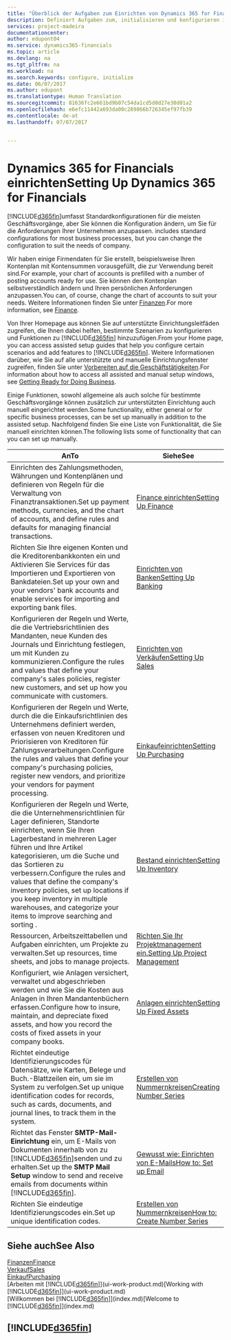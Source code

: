 ```yaml
---
title: "Überblick der Aufgaben zum Einrichten von Dynamics 365 for Financials | Microsoft Docs"
description: Definiert Aufgaben zum, initialisieren und konfigurieren in Dynamics 365 for Financials, um Ihren Anforderungen zu entsprechen.
services: project-madeira
documentationcenter: 
author: edupont04
ms.service: dynamics365-financials
ms.topic: article
ms.devlang: na
ms.tgt_pltfrm: na
ms.workload: na
ms.search.keywords: configure, initialize
ms.date: 06/07/2017
ms.author: edupont
ms.translationtype: Human Translation
ms.sourcegitcommit: 81636fc2e661bd9b07c54da1cd5d0d27e30d01a2
ms.openlocfilehash: e6efc11442a693da00c289866b726345ef97fb39
ms.contentlocale: de-at
ms.lasthandoff: 07/07/2017


---
```

# <a name="setting-up-dynamics-365-for-financials"></a><span data-ttu-id="26e80-103">Dynamics 365 for Financials einrichten</span><span class="sxs-lookup"><span data-stu-id="26e80-103">Setting Up Dynamics 365 for Financials</span></span>
[!INCLUDE[d365fin](includes/d365fin_md.md)]<span data-ttu-id="26e80-104">umfasst Standardkonfigurationen für die meisten Geschäftsvorgänge, aber Sie können die Konfiguration ändern, um Sie für die Anforderungen Ihrer Unternehmen anzupassen.</span><span class="sxs-lookup"><span data-stu-id="26e80-104"> includes standard configurations for most business processes, but you can change the configuration to suit the needs of company.</span></span>

<span data-ttu-id="26e80-105">Wir haben einige Firmendaten für Sie erstellt, beispielsweise Ihren Kontenplan mit Kontensummen vorausgefüllt, die zur Verwendung bereit sind.</span><span class="sxs-lookup"><span data-stu-id="26e80-105">For example, your chart of accounts is prefilled with a number of posting accounts ready for use.</span></span> <span data-ttu-id="26e80-106">Sie können den Kontenplan selbstverständlich ändern und Ihren persönlichen Anforderungen anzupassen.</span><span class="sxs-lookup"><span data-stu-id="26e80-106">You can, of course, change the chart of accounts to suit your needs.</span></span> <span data-ttu-id="26e80-107">Weitere Informationen finden Sie unter [Finanzen](finance.md).</span><span class="sxs-lookup"><span data-stu-id="26e80-107">For more information, see [Finance](finance.md).</span></span>

<span data-ttu-id="26e80-108">Von Ihrer Homepage aus können Sie auf unterstützte Einrichtungsleitfäden zugreifen, die Ihnen dabei helfen, bestimmte Szenarien zu konfigurieren und Funktionen zu [!INCLUDE[d365fin](includes/d365fin_md.md)] hinzuzufügen.</span><span class="sxs-lookup"><span data-stu-id="26e80-108">From your Home page, you can access assisted setup guides that help you configure certain scenarios and add features to [!INCLUDE[d365fin](includes/d365fin_md.md)].</span></span> <span data-ttu-id="26e80-109">Weitere Informationen darüber, wie Sie auf alle unterstützte und manuelle Einrichtungsfenster zugreifen, finden Sie unter [Vorbereiten auf die Geschäftstätigkeiten](ui-get-ready-business.md).</span><span class="sxs-lookup"><span data-stu-id="26e80-109">For information about how to access all assisted and manual setup windows, see [Getting Ready for Doing Business](ui-get-ready-business.md).</span></span>

<span data-ttu-id="26e80-110">Einige Funktionen, sowohl allgemeine als auch solche für bestimmte Geschäftsvorgänge können zusätzlich zur unterstützten Einrichtung auch manuell eingerichtet werden.</span><span class="sxs-lookup"><span data-stu-id="26e80-110">Some functionality, either general or for specific business processes, can be set up manually in addition to the assisted setup.</span></span> <span data-ttu-id="26e80-111">Nachfolgend finden Sie eine Liste von  Funktionalität, die Sie manuell einrichten können.</span><span class="sxs-lookup"><span data-stu-id="26e80-111">The following lists some of functionality that can you can set up manually.</span></span>

| <span data-ttu-id="26e80-112">An</span><span class="sxs-lookup"><span data-stu-id="26e80-112">To</span></span> | <span data-ttu-id="26e80-113">Siehe</span><span class="sxs-lookup"><span data-stu-id="26e80-113">See</span></span> |
| --- | --- |
| <span data-ttu-id="26e80-114">Einrichten des Zahlungsmethoden, Währungen und Kontenplänen und definieren von Regeln für die Verwaltung von Finanztransaktionen.</span><span class="sxs-lookup"><span data-stu-id="26e80-114">Set up payment methods, currencies, and the chart of accounts, and define rules and defaults for managing financial transactions.</span></span> |[<span data-ttu-id="26e80-115">Finance einrichten</span><span class="sxs-lookup"><span data-stu-id="26e80-115">Setting Up Finance</span></span>](finance-setup-finance.md) |
| <span data-ttu-id="26e80-116">Richten Sie Ihre eigenen Konten und die Kreditorenbankkonten ein und Aktivieren Sie Services für das Importieren und Exportieren von Bankdateien.</span><span class="sxs-lookup"><span data-stu-id="26e80-116">Set up your own and your vendors' bank accounts and enable services for importing and exporting bank files.</span></span> |[<span data-ttu-id="26e80-117">Einrichten von Banken</span><span class="sxs-lookup"><span data-stu-id="26e80-117">Setting Up Banking</span></span>](bank-setup-banking.md) |
| <span data-ttu-id="26e80-118">Konfigurieren der Regeln und Werte, die die Vertriebsrichtlinien des Mandanten, neue Kunden des Journals und Einrichtung festlegen, um mit Kunden zu kommunizieren.</span><span class="sxs-lookup"><span data-stu-id="26e80-118">Configure the rules and values that define your company's sales policies, register new customers, and set up how you communicate with customers.</span></span> |[<span data-ttu-id="26e80-119">Einrichten von Verkäufen</span><span class="sxs-lookup"><span data-stu-id="26e80-119">Setting Up Sales</span></span>](sales-setup-sales.md) |
| <span data-ttu-id="26e80-120">Konfigurieren der Regeln und Werte, durch die die Einkaufsrichtlinien des Unternehmens definiert werden, erfassen von neuen Kreditoren und Priorisieren von Kreditoren für Zahlungsverarbeitungen.</span><span class="sxs-lookup"><span data-stu-id="26e80-120">Configure the rules and values that define your company's purchasing policies, register new vendors, and prioritize your vendors for payment processing.</span></span> |[<span data-ttu-id="26e80-121">Einkaufeinrichten</span><span class="sxs-lookup"><span data-stu-id="26e80-121">Setting Up Purchasing</span></span>](purchasing-setup-purchasing.md) |
| <span data-ttu-id="26e80-122">Konfigurieren der Regeln und Werte, die die Unternehmensrichtlinien für Lager definieren, Standorte einrichten, wenn Sie Ihren Lagerbestand in mehreren Lager führen und Ihre Artikel kategorisieren, um die Suche und das Sortieren zu verbessern.</span><span class="sxs-lookup"><span data-stu-id="26e80-122">Configure the rules and values that define the company's inventory policies, set up locations if you keep inventory in multiple warehouses, and categorize your items to improve searching and sorting .</span></span> |[<span data-ttu-id="26e80-123">Bestand einrichten</span><span class="sxs-lookup"><span data-stu-id="26e80-123">Setting Up Inventory</span></span>](inventory-setup-inventory.md) |
| <span data-ttu-id="26e80-124">Ressourcen, Arbeitszeittabellen und Aufgaben einrichten, um Projekte zu verwalten.</span><span class="sxs-lookup"><span data-stu-id="26e80-124">Set up resources, time sheets, and jobs to manage projects.</span></span> |[<span data-ttu-id="26e80-125">Richten Sie Ihr Projektmanagement ein.</span><span class="sxs-lookup"><span data-stu-id="26e80-125">Setting Up Project Management</span></span>](projects-setup-projects.md) |
| <span data-ttu-id="26e80-126">Konfiguriert, wie Anlagen versichert, verwaltet und abgeschrieben werden und wie Sie die Kosten aus Anlagen in Ihren Mandantenbüchern erfassen.</span><span class="sxs-lookup"><span data-stu-id="26e80-126">Configure how to insure, maintain, and depreciate fixed assets, and how you record the costs of fixed assets in your company books.</span></span> |[<span data-ttu-id="26e80-127">Anlagen einrichten</span><span class="sxs-lookup"><span data-stu-id="26e80-127">Setting Up Fixed Assets</span></span>](fa-setup.md) |
| <span data-ttu-id="26e80-128">Richtet eindeutige Identifizierungscodes für Datensätze, wie Karten, Belege und Buch.-Blattzeilen ein, um sie im System zu verfolgen.</span><span class="sxs-lookup"><span data-stu-id="26e80-128">Set up unique identification codes for records, such as cards, documents, and journal lines, to track them in the system.</span></span> |[<span data-ttu-id="26e80-129">Erstellen von Nummernkreisen</span><span class="sxs-lookup"><span data-stu-id="26e80-129">Creating Number Series</span></span>](ui-create-number-series.md) |
| <span data-ttu-id="26e80-130">Richtet das Fenster **SMTP-Mail-Einrichtung** ein, um E-Mails von Dokumenten innerhalb von zu [!INCLUDE[d365fin](includes/d365fin_md.md)]senden und zu erhalten.</span><span class="sxs-lookup"><span data-stu-id="26e80-130">Set up the **SMTP Mail Setup** window to send and receive emails from documents within [!INCLUDE[d365fin](includes/d365fin_md.md)].</span></span> |[<span data-ttu-id="26e80-131">Gewusst wie: Einrichten von E-Mails</span><span class="sxs-lookup"><span data-stu-id="26e80-131">How to: Set up Email</span></span>](madeira-how-setup-email.md) |
| <span data-ttu-id="26e80-132">Richten Sie eindeutige Identifizierungscodes ein.</span><span class="sxs-lookup"><span data-stu-id="26e80-132">Set up unique identification codes.</span></span> |[<span data-ttu-id="26e80-133">Erstellen von Nummernkreisen</span><span class="sxs-lookup"><span data-stu-id="26e80-133">How to: Create Number Series</span></span>](ui-create-number-series.md) |

## <a name="see-also"></a><span data-ttu-id="26e80-134">Siehe auch</span><span class="sxs-lookup"><span data-stu-id="26e80-134">See Also</span></span>
[<span data-ttu-id="26e80-135">Finanzen</span><span class="sxs-lookup"><span data-stu-id="26e80-135">Finance</span></span>](finance.md)  
[<span data-ttu-id="26e80-136">Verkauf</span><span class="sxs-lookup"><span data-stu-id="26e80-136">Sales</span></span>](sales-manage-sales.md)  
[<span data-ttu-id="26e80-137">Einkauf</span><span class="sxs-lookup"><span data-stu-id="26e80-137">Purchasing</span></span>](purchasing-manage-purchasing.md)  
<span data-ttu-id="26e80-138">[Arbeiten mit [!INCLUDE[d365fin](includes/d365fin_md.md)]](ui-work-product.md)</span><span class="sxs-lookup"><span data-stu-id="26e80-138">[Working with [!INCLUDE[d365fin](includes/d365fin_md.md)]](ui-work-product.md)</span></span>  
<span data-ttu-id="26e80-139">[Willkommen bei [!INCLUDE[d365fin](includes/d365fin_long_md.md)]](index.md)</span><span class="sxs-lookup"><span data-stu-id="26e80-139">[Welcome to [!INCLUDE[d365fin](includes/d365fin_long_md.md)]](index.md)</span></span>  

## [!INCLUDE[d365fin](includes/free_trial_md.md)]

